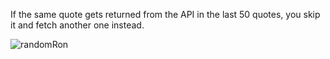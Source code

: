 If the same quote gets returned from the API in the last 50 quotes, you skip it and fetch another one instead.

![randomRon](https://user-images.githubusercontent.com/44428775/97180266-20f10180-179a-11eb-8641-a9a3f72c16a9.gif)